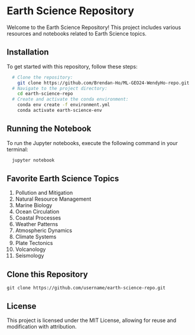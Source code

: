 # Earth Science Repository

Welcome to the Earth Science Repository! This project includes various resources and notebooks related to Earth Science topics.

## Installation

To get started with this repository, follow these steps:

   ```bash
     # Clone the repository:
       git clone https://github.com/Brendan-Ho/ML-GEO24-WendyHo-repo.git
     # Navigate to the project directory:
       cd earth-science-repo
     # Create and activate the conda environment:
       conda env create -f environment.yml
       conda activate earth-science-env
```
## Running the Notebook

  To run the Jupyter notebooks, execute the following command in your terminal:

```bash
  jupyter notebook
```
## Favorite Earth Science Topics
1. Pollution and Mitigation  
2. Natural Resource Management  
3. Marine Biology  
4. Ocean Circulation  
5. Coastal Processes  
6. Weather Patterns  
7. Atmospheric Dynamics  
8. Climate Systems  
9. Plate Tectonics  
10. Volcanology  
11. Seismology

## Clone this Repository
`git clone https://github.com/username/earth-science-repo.git
`
## License
This project is licensed under the MIT License, allowing for reuse and modification with attribution.
